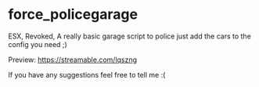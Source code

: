# force_policegarage
ESX, Revoked, A really basic garage script to police just add the cars to the config you need ;)


Preview: https://streamable.com/lqszng

If you have any suggestions feel free to tell me :(
